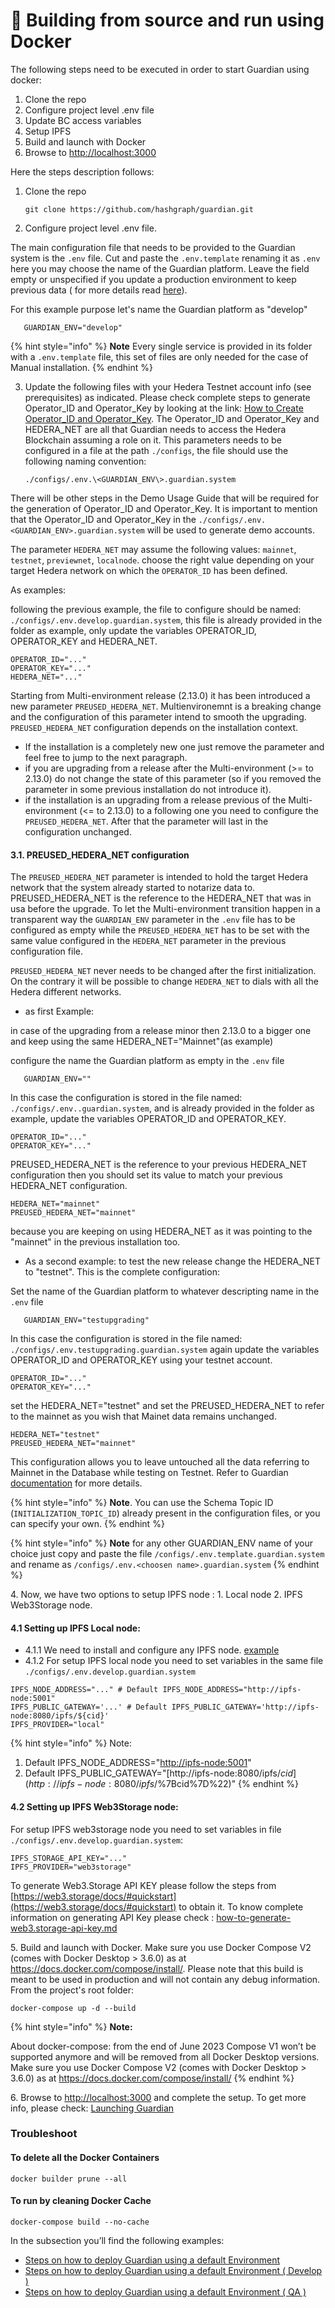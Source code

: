 # 🔨 Building from source and run using Docker

The following steps need to be executed in order to start Guardian using docker:

1. Clone the repo
2. Configure project level .env file
3. Update BC access variables
4. Setup IPFS
5. Build and launch with Docker
6. Browse to [http://localhost:3000](http://localhost:3000)

Here the steps description follows:

1.  Clone the repo

    ```shell
    git clone https://github.com/hashgraph/guardian.git
    ```
2. Configure project level .env file.

The main configuration file that needs to be provided to the Guardian system is the `.env` file. Cut and paste the `.env.template` renaming it as `.env` here you may choose the name of the Guardian platform. Leave the field empty or unspecified if you update a production environment to keep previous data ( for more details read [here](https://docs.hedera.com/guardian/guardian/readme/environments/ecosystem-environments)).

For this example purpose let's name the Guardian platform as "develop"

```shell
   GUARDIAN_ENV="develop"
```

{% hint style="info" %}
**Note** Every single service is provided in its folder with a `.env.template` file, this set of files are only needed for the case of Manual installation.
{% endhint %}

3.  Update the following files with your Hedera Testnet account info (see prerequisites) as indicated. Please check complete steps to generate Operator\_ID and Operator\_Key by looking at the link: [How to Create Operator\_ID and Operator\_Key](https://docs.hedera.com/guardian/getting-started/getting-started/how-to-create-operator-id-and-operator-key). The Operator\_ID and Operator\_Key and HEDERA\_NET are all that Guardian needs to access the Hedera Blockchain assuming a role on it. This parameters needs to be configured in a file at the path `./configs`, the file should use the following naming convention:

    `./configs/.env.\<GUARDIAN_ENV\>.guardian.system`

There will be other steps in the Demo Usage Guide that will be required for the generation of Operator\_ID and Operator\_Key. It is important to mention that the Operator\_ID and Operator\_Key in the `./configs/.env.<GUARDIAN_ENV>.guardian.system` will be used to generate demo accounts.

The parameter `HEDERA_NET` may assume the following values: `mainnet`, `testnet`, `previewnet`, `localnode`. choose the right value depending on your target Hedera network on which the `OPERATOR_ID` has been defined.

As examples:

following the previous example, the file to configure should be named: `./configs/.env.develop.guardian.system`, this file is already provided in the folder as example, only update the variables OPERATOR\_ID, OPERATOR\_KEY and HEDERA\_NET.

```plaintext
OPERATOR_ID="..."
OPERATOR_KEY="..."
HEDERA_NET="..."
```

Starting from Multi-environment release (2.13.0) it has been introduced a new parameter `PREUSED_HEDERA_NET`. Multienvironemnt is a breaking change and the configuration of this parameter intend to smooth the upgrading. `PREUSED_HEDERA_NET` configuration depends on the installation context.

* If the installation is a completely new one just remove the parameter and feel free to jump to the next paragraph.
* if you are upgrading from a release after the Multi-environment (>= to 2.13.0) do not change the state of this parameter (so if you removed the parameter in some previous installation do not introduce it).
* if the installation is an upgrading from a release previous of the Multi-environment (<= to 2.13.0) to a following one you need to configure the `PREUSED_HEDERA_NET`. After that the parameter will last in the configuration unchanged.

#### 3.1. PREUSED\_HEDERA\_NET configuration

The `PREUSED_HEDERA_NET` parameter is intended to hold the target Hedera network that the system already started to notarize data to. PREUSED\_HEDERA\_NET is the reference to the HEDERA\_NET that was in usa before the upgrade. To let the Multi-environment transition happen in a transparent way the `GUARDIAN_ENV` parameter in the `.env` file has to be configured as empty while the `PREUSED_HEDERA_NET` has to be set with the same value configured in the `HEDERA_NET` parameter in the previous configuration file.

`PREUSED_HEDERA_NET` never needs to be changed after the first initialization. On the contrary it will be possible to change `HEDERA_NET` to dials with all the Hedera different networks.

* as first Example:

in case of the upgrading from a release minor then 2.13.0 to a bigger one and keep using the same HEDERA\_NET="Mainnet"(as example)

configure the name the Guardian platform as empty in the `.env` file

```shell
   GUARDIAN_ENV=""
```

In this case the configuration is stored in the file named: `./configs/.env..guardian.system`, and is already provided in the folder as example, update the variables OPERATOR\_ID and OPERATOR\_KEY.

```plaintext
OPERATOR_ID="..."
OPERATOR_KEY="..."
```

PREUSED\_HEDERA\_NET is the reference to your previous HEDERA\_NET configuration then you should set its value to match your previous HEDERA\_NET configuration.

```plaintext
HEDERA_NET="mainnet"
PREUSED_HEDERA_NET="mainnet"
```

because you are keeping on using HEDERA\_NET as it was pointing to the "mainnet" in the previous installation too.

* As a second example: to test the new release change the HEDERA\_NET to "testnet". This is the complete configuration:

Set the name of the Guardian platform to whatever descripting name in the `.env` file

```shell
   GUARDIAN_ENV="testupgrading"
```

In this case the configuration is stored in the file named: `./configs/.env.testupgrading.guardian.system` again update the variables OPERATOR\_ID and OPERATOR\_KEY using your testnet account.

```plaintext
OPERATOR_ID="..."
OPERATOR_KEY="..."
```

set the HEDERA\_NET="testnet" and set the PREUSED\_HEDERA\_NET to refer to the mainnet as you wish that Mainet data remains unchanged.

```plaintext
HEDERA_NET="testnet"
PREUSED_HEDERA_NET="mainnet"
```

This configuration allows you to leave untouched all the data referring to Mainnet in the Database while testing on Testnet. Refer to Guardian [documentation](https://docs.hedera.com/guardian/guardian/readme/environments/multi-session-consistency-according-to-environment) for more details.

{% hint style="info" %}
**Note**. You can use the Schema Topic ID (`INITIALIZATION_TOPIC_ID`) already present in the configuration files, or you can specify your own.
{% endhint %}

{% hint style="info" %}
**Note** for any other GUARDIAN\_ENV name of your choice just copy and paste the file `/configs/.env.template.guardian.system` and rename as `/configs/.env.<choosen name>.guardian.system`
{% endhint %}

4\. Now, we have two options to setup IPFS node : 1. Local node 2. IPFS Web3Storage node.

#### 4.1 Setting up IPFS Local node:

* 4.1.1 We need to install and configure any IPFS node. [example](https://github.com/yeasy/docker-ipfs)
* 4.1.2 For setup IPFS local node you need to set variables in the same file `./configs/.env.develop.guardian.system`

```
IPFS_NODE_ADDRESS="..." # Default IPFS_NODE_ADDRESS="http://ipfs-node:5001"
IPFS_PUBLIC_GATEWAY='...' # Default IPFS_PUBLIC_GATEWAY='http://ipfs-node:8080/ipfs/${cid}'
IPFS_PROVIDER="local"
```

{% hint style="info" %}
Note:

1. Default IPFS\_NODE\_ADDRESS="[http://ipfs-node:5001](http://ipfs-node:5001)"
2. Default IPFS\_PUBLIC\_GATEWAY="[http://ipfs-node:8080/ipfs/${cid}](http://ipfs-node:8080/ipfs/$%7Bcid%7D%22)"
{% endhint %}

#### 4.2 Setting up IPFS Web3Storage node:

For setup IPFS web3storage node you need to set variables in file `./configs/.env.develop.guardian.system`:

```
IPFS_STORAGE_API_KEY="..."
IPFS_PROVIDER="web3storage"
```

To generate Web3.Storage API KEY please follow the steps from [https://web3.storage/docs/#quickstart](https://web3.storage/docs/#quickstart) to obtain it. To know complete information on generating API Key please check : [how-to-generate-web3.storage-api-key.md](../../how-to-generate-web3.storage-api-key.md "mention")

5\. Build and launch with Docker. Make sure you use Docker Compose V2 (comes with Docker Desktop > 3.6.0) as at https://docs.docker.com/compose/install/. Please note that this build is meant to be used in production and will not contain any debug information. From the project's root folder:

```
docker-compose up -d --build
```

{% hint style="info" %}
**Note:**

About docker-compose: from the end of June 2023 Compose V1 won’t be supported anymore and will be removed from all Docker Desktop versions. Make sure you use Docker Compose V2 (comes with Docker Desktop > 3.6.0) as at https://docs.docker.com/compose/install/
{% endhint %}

6\. Browse to [http://localhost:3000](http://localhost:3000) and complete the setup. To get more info, please check: [Launching Guardian](https://github.com/hashgraph/guardian/blob/main/docs/guardian/readme/getting-started/installation/broken-reference/README.md)

### Troubleshoot

#### To delete all the Docker Containers

```
docker builder prune --all
```

#### To run by cleaning Docker Cache

```
docker-compose build --no-cache
```

In the subsection you’ll find the following examples:

* [Steps on how to deploy Guardian using a default Environment](deploying-guardian-using-default-environment.md)
* [Steps on how to deploy Guardian using a default Environment ( Develop )](deploying-guardian-using-a-specific-environment-develop.md)
* [Steps on how to deploy Guardian using a default Environment ( QA )](deploying-guardian-using-a-specific-environment-qa.md)
